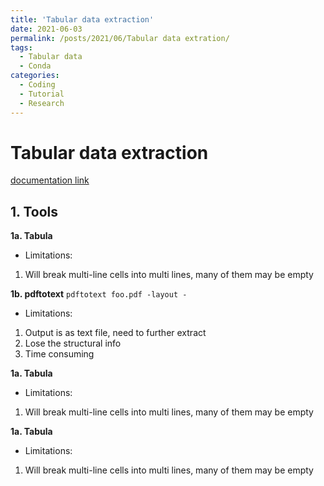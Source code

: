 ```yaml
---
title: 'Tabular data extraction'
date: 2021-06-03
permalink: /posts/2021/06/Tabular data extration/
tags:
  - Tabular data
  - Conda
categories:
  - Coding
  - Tutorial
  - Research
---
```



Tabular data extraction
======

[documentation link](https://conda.io/projects/conda/en/latest/user-guide/tasks/manage-environments.html) 

## 1. Tools

**1a. Tabula**
- Limitations:
1. Will break multi-line cells into multi lines, many of them may be empty

**1b. pdftotext**
`pdftotext foo.pdf -layout -`
- Limitations:
1. Output is as text file, need to further extract 
2. Lose the structural info
3. Time consuming

**1a. Tabula**
- Limitations:
1. Will break multi-line cells into multi lines, many of them may be empty

**1a. Tabula**
- Limitations:
1. Will break multi-line cells into multi lines, many of them may be empty


